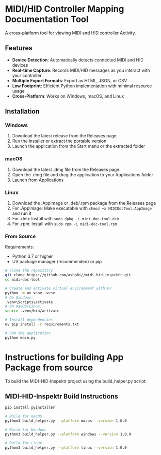 # MIDI/HID Controller Mapping Documentation Tool

A cross-platform tool for viewing MIDI and HID controller Activity.

## Features

- **Device Detection**: Automatically detects connected MIDI and HID devices
- **Real-time Capture**: Records MIDI/HID messages as you interact with your controller
- **Multiple Export Formats**: Export as HTML, JSON, or CSV
- **Low Footprint**: Efficient Python implementation with minimal resource usage
- **Cross-Platform**: Works on Windows, macOS, and Linux

## Installation

### Windows

1. Download the latest release from the Releases page
2. Run the installer or extract the portable version
3. Launch the application from the Start menu or the extracted folder

### macOS

1. Download the latest .dmg file from the Releases page
2. Open the .dmg file and drag the application to your Applications folder
3. Launch from Applications

### Linux

1. Download the .AppImage or .deb/.rpm package from the Releases page
2. For .AppImage: Make executable with `chmod +x MIDIDocTool.AppImage` and run it
3. For .deb: Install with `sudo dpkg -i midi-doc-tool.deb`
4. For .rpm: Install with `sudo rpm -i midi-doc-tool.rpm`

### From Source

Requirements:
- Python 3.7 or higher
- UV package manager (recommended) or pip

```bash
# Clone the repository
git clone https://github.com/ashp8i//midi-hid-inspektr.git
cd midi-doc-tool

# Create and activate virtual environment with UV
python -m uv venv .venv
# On Windows:
.venv\Scripts\activate
# On macOS/Linux:
source .venv/bin/activate

# Install dependencies
uv pip install -r requirements.txt

# Run the application
python main.py
```

# Instructions for building App Package from source
To build the MIDI-HID-Inspektr project using the build_helper.py script:

## MIDI-HID-Inspektr Build Instructions

```bash
pip install pyinstaller

# Build for macOS
python3 build_helper.py --platform macos --version 1.0.0

# Build for Windows
python3 build_helper.py --platform windows --version 1.0.0 

# Build for Linux
python3 build_helper.py --platform linux --version 1.0.0
```

